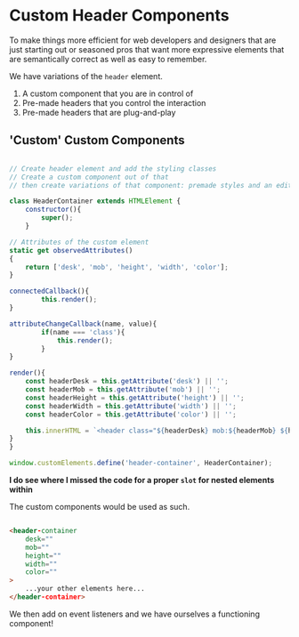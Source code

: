 # Custom Header Components

To make things more efficient for web developers and designers that are just starting out or seasoned
pros that want more expressive elements that are semantically correct as well as easy to remember.

We have variations of the `header` element.

1. A custom component that you are in control of
2. Pre-made headers that you control the interaction
3. Pre-made headers that are plug-and-play

## 'Custom' Custom Components

```js

// Create header element and add the styling classes
// Create a custom component out of that
// then create variations of that component: premade styles and an editable one with certain attributes open

class HeaderContainer extends HTMLElement {
    constructor(){
        super();
    }

// Attributes of the custom element
static get observedAttributes()
{
    return ['desk', 'mob', 'height', 'width', 'color'];
}

connectedCallback(){
        this.render();
}

attributeChangeCallback(name, value){
        if(name === 'class'){
            this.render();
        }
}

render(){
    const headerDesk = this.getAttribute('desk') || '';
    const headerMob = this.getAttribute('mob') || '';
    const headerHeight = this.getAttribute('height') || '';
    const headerWidth = this.getAttribute('width') || '';
    const headerColor = this.getAttribute('color') || '';

    this.innerHTML = `<header class="${headerDesk} mob:${headerMob} ${headerWidth} ${headerHeight} ${headerColor}"></header>`;
}
}

window.customElements.define('header-container', HeaderContainer);


```
**I do see where I missed the code for a proper `slot` for nested elements within**

The custom components would be used as such.

```html

<header-container
    desk=""
    mob=""
    height=""
    width=""
    color=""
>
    ...your other elements here...
</header-container>

```

We then add on event listeners and we have ourselves a functioning component!